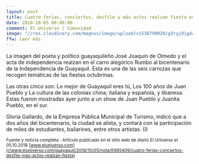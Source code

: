 ```yaml
---
layout: post
title: Cuatro ferias, conciertos, desfile y más actos realzan fiesta octubrina
date: 2018-10-05 00:00:00
comment: El Universo | Comunidad
image: "//res.cloudinary.com/magnvs/image/upload/v1538799028/g3ryjdig4cpkzrwf5qh6.jpg"
ffw: Leer más
---
```

La imagen del poeta y político guayaquileño José Joaquín de Olmedo y el acta de independencia realzan en el carro alegórico Rumbo al bicentenario de la Independencia de Guayaquil. Esta es una de las seis carrozas que recogen temáticas de las fiestas octubrinas.

Las otras cinco son: Lo mejor de Guayaquil eres tú, Los 100 años de Juan Pueblo y La cultura de las colonias china; italiana y española, y libanesa. Estas fueron mostradas ayer junto a un show de Juan Pueblo y Juanita Pueblo, en el sur.

Gloria Gallardo, de la Empresa Pública Municipal de Turismo, indicó que a dos años del bicentenario, la ciudad se alista, y contará con la participación de miles de estudiantes, bailarines, entre otros artistas. (I)

<small>Fuente y noticia completa
: Artículo publicado en el sitio web de diario El Universo el 05.10.2018 [www.eluniverso.com](//www.eluniverso.com/guayaquil/2018/10/05/nota/6985409/cuatro-ferias-conciertos-desfile-mas-actos-realzan-fiesta)</small>
